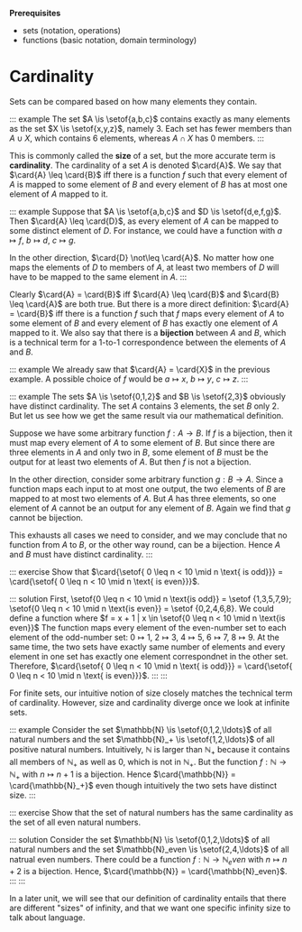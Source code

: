 **Prerequisites**

- sets (notation, operations)
- functions (basic notation, domain terminology)

# Cardinality

Sets can be compared based on how many elements they contain.

::: example
The set $A \is \setof{a,b,c}$ contains exactly as many elements as the set $X \is \setof{x,y,z}$, namely $3$.
Each set has fewer members than $A \cup X$, which contains $6$ elements, whereas $A \cap X$ has $0$ members.
:::

This is commonly called the **size** of a set, but the more accurate term is **cardinality**.
The cardinality of a set $A$ is denoted $\card{A}$.
We say that $\card{A} \leq \card{B}$ iff there is a function $f$ such that every element of $A$ is mapped to some element of $B$ and every element of $B$ has at most one element of $A$ mapped to it.

::: example
Suppose that $A \is \setof{a,b,c}$ and $D \is \setof{d,e,f,g}$.
Then $\card{A} \leq \card{D}$, as every element of $A$ can be mapped to some distinct element of $D$.
For instance, we could have a function with
$a \mapsto f$,
$b \mapsto d$,
$c \mapsto g$.

In the other direction, $\card{D} \not\leq \card{A}$.
No matter how one maps the elements of $D$ to members of $A$, at least two members of $D$ will have to be mapped to the same element in $A$.
:::

Clearly $\card{A} = \card{B}$ iff $\card{A} \leq \card{B}$ and $\card{B} \leq \card{A}$ are both true.
But there is a more direct definition:
$\card{A} = \card{B}$ iff there is a function $f$ such that $f$ maps every element of $A$ to some element of $B$ and every element of $B$ has exactly one element of $A$ mapped to it.
We also say that there is a **bijection** between $A$ and $B$, which is a technical term for a 1-to-1 correspondence between the elements of $A$ and $B$.

::: example
We already saw that $\card{A} = \card{X}$ in the previous example.
A possible choice of $f$ would be
$a \mapsto x$,
$b \mapsto y$,
$c \mapsto z$.
:::

::: example
The sets $A \is \setof{0,1,2}$ and $B \is \setof{2,3}$ obviously have distinct cardinality.
The set $A$ contains 3 elements, the set $B$ only 2.
But let us see how we get the same result via our mathematical definition.

Suppose we have some arbitrary function $f: A \rightarrow B$.
If $f$ is a bijection, then it must map every element of $A$ to some element of $B$.
But since there are three elements in $A$ and only two in $B$, some element of $B$ must be the output for at least two elements of $A$.
But then $f$ is not a bijection.

In the other direction, consider some arbitrary function $g: B \rightarrow A$.
Since a function maps each input to at most one output, the two elements of $B$ are mapped to at most two elements of $A$.
But $A$ has three elements, so one element of $A$ cannot be an output for any element of $B$.
Again we find that $g$ cannot be bijection.

This exhausts all cases we need to consider, and we may conclude that no function from $A$ to $B$, or the other way round, can be a bijection.
Hence $A$ and $B$ must have distinct cardinality.
:::

::: exercise
Show that
$\card{\setof{ 0 \leq n < 10 \mid n \text{ is odd}}} = \card{\setof{ 0 \leq n < 10 \mid n \text{ is even}}}$.

::: solution
First, \setof{0 \leq n < 10 \mid n \text{is odd}} = \setof {1,3,5,7,9};
\setof{0 \leq n < 10 \mid n \text{is even}} = \setof {0,2,4,6,8}.
We could define a function where $f = x + 1 | x \in \setof{0 \leq n < 10 \mid n \text{is even}}$
The function maps every element of the even-number set to each element of the odd-number set:
$0 \mapsto 1$,
$2 \mapsto 3$,
$4 \mapsto 5$,
$6 \mapsto 7$,
$8 \mapsto 9$.
At the same time, the two sets have exactly same number of elements and every element in one set has exactly one element correspondnet in the other set. 
Therefore, $\card{\setof{ 0 \leq n < 10 \mid n \text{ is odd}}} = \card{\setof{ 0 \leq n < 10 \mid n \text{ is even}}}$.
:::
:::

For finite sets, our intuitive notion of size closely matches the technical term of cardinality.
However, size and cardinality diverge once we look at infinite sets.

::: example
Consider the set $\mathbb{N} \is \setof{0,1,2,\ldots}$ of all natural numbers and the set $\mathbb{N}_+ \is \setof{1,2,\ldots}$ of all positive natural numbers.
Intuitively, $\mathbb{N}$ is larger than $\mathbb{N}_+$ because it contains all members of $\mathbb{N}_+$ as well as 0, which is not in $\mathbb{N}_+$.
But the function $f: \mathbb{N} \rightarrow \mathbb{N}_+$ with $n \mapsto n+1$ is a bijection.
Hence $\card{\mathbb{N}} = \card{\mathbb{N}_+}$ even though intuitively the two sets have distinct size.
:::

::: exercise
Show that the set of natural numbers has the same cardinality as the set of all even natural numbers.

::: solution 
Consider the set $\mathbb{N} \is \setof{0,1,2,\ldots}$ of all natural numbers 
and the set $\mathbb{N}_even \is \setof{2,4,\ldots}$ of all natrual even numbers.
There could be a function $f: \mathbb{N} \rightarrow \mathbb{N}_even$ with $n \mapsto n+2$ is a bijection.
Hence, $\card{\mathbb{N}} = \card{\mathbb{N}_even}$.
:::
:::

In a later unit, we will see that our definition of cardinality entails that there are different "sizes" of infinity, and that we want one specific infinity size to talk about language.
